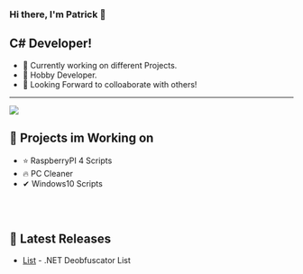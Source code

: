 ### Hi there, I'm Patrick 👋

## C# Developer!
- 🔭 Currently working on different Projects.
- 🌱 Hobby Developer.
- 👯 Looking Forward to colloaborate with others!
---
<img src="https://github-readme-stats.vercel.app/api?username=Patrick979&&show_icons=true&title_color=0099ff&text_color=daf7dc&bg_color=000f1a">

## 💪 Projects im Working on
- ⭐ RaspberryPI 4 Scripts
- 🔥 PC Cleaner 
- ✔ Windows10 Scripts


<br />
<br />

## 📕 Latest Releases


  - [List](https://github.com/pxtrick05/.NET-Deobfuscator) - .NET Deobfuscator List
